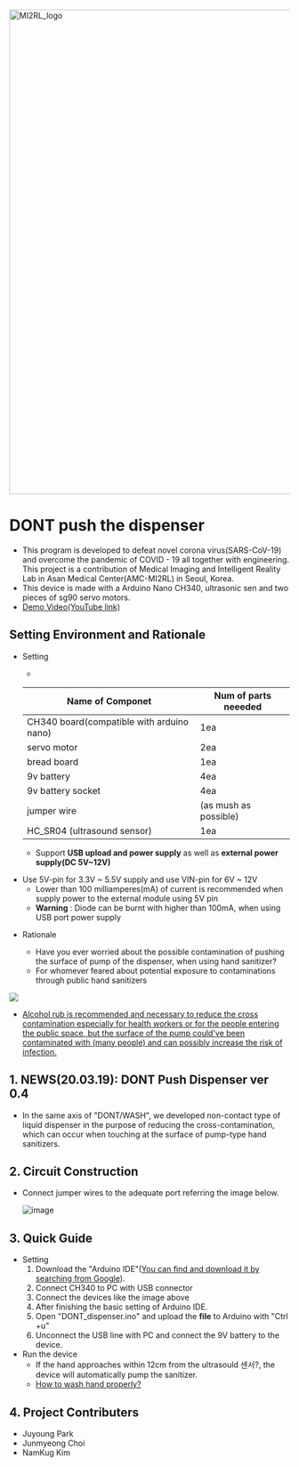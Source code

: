 ```markdown

```

<img width="871" alt="MI2RL_logo" src="https://user-images.githubusercontent.com/55417425/77146652-e4a44700-6ace-11ea-9e69-3d38b3f35392.png"><br>



# DONT push the dispenser

* This program is developed to defeat novel corona virus(SARS-CoV-19) and overcome the pandemic of COVID - 19 all together with engineering. This project is a contribution of Medical Imaging and Intelligent Reality Lab in Asan Medical Center(AMC-MI2RL) in Seoul, Korea.
* This device is made with a Arduino Nano CH340,  ultrasonic sen and two pieces of sg90 servo motors.
* [Demo Video(YouTube link)](https://youtu.be/2AqtVSnK7Oo)



## Setting Environment and  Rationale

* Setting

  * 

  | Name of Componet                          |     Num of parts neeeded        |
  | ----------------------------------------- | --------------------- |
  | CH340 board(compatible with arduino nano) | 1ea                   |
  | servo motor                               | 2ea                   |
  | bread board                               | 1ea                   |
  | 9v battery                                | 4ea                   |
  | 9v battery socket                         | 4ea                   |
  | jumper wire                               | (as mush as possible) |
  | HC_SR04 (ultrasound sensor)               | 1ea                   |
  
  -  Support **USB upload and power supply** as well as  **external power supply(DC 5V~12V)**
- Use 5V-pin for 3.3V ~ 5.5V supply and
    use VIN-pin for 6V ~ 12V
  -  Lower than 100 milliamperes(mA) of current is recommended when supply power to the external module using 5V pin
  - **Warning** :  Diode can be burnt with higher than 100mA, when using USB port power supply
  
* Rationale 

  * Have you ever worried about the possible contamination of pushing the surface of pump of the dispenser, when using hand sanitizer?
  * For whomever feared about potential exposure to contaminations  through public hand sanitizers

![](https://user-images.githubusercontent.com/42925197/77137204-4903de00-6ab0-11ea-937e-0cba5ad5ad16.png)


  * <u>Alcohol rub is recommended and necessary to reduce the cross contamination  especially for health workers or for the people entering the public space, but the surface of the pump could've been contaminated with (many people) and can possibly increase the risk of infection.</u>



## 1. NEWS(20.03.19): DONT Push Dispenser ver 0.4

* In the same axis of  "DONT/WASH", we developed non-contact type of  liquid dispenser in the purpose of reducing the cross-contamination, which can occur when touching at the surface of pump-type hand sanitizers.



## 2. Circuit Construction

* Connect jumper wires  to the adequate port referring the image below.

  ![image](https://user-images.githubusercontent.com/55417425/77146927-8b88e300-6acf-11ea-9d17-d67da54c015c.png)

## 3. Quick Guide

* Setting
  1. Download the "Arduino IDE"([You can find and download it by searching from Google](https://www.arduino.cc/en/main/OldSoftwareReleases)). 
  2. Connect CH340 to PC with USB connector
  3. Connect the devices like the image above
  4. After finishing  the basic setting of Arduino IDE.
  5. Open "DONT_dispenser.ino" and upload the **file** to Arduino with "Ctrl +u"  
  6. Unconnect the USB line with PC and connect the 9V battery to the device.
* Run the device
  * If the hand approaches within 12cm from the ultrasould 센서?, the device will automatically pump the sanitizer.
  * [How to wash hand properly?](https://www.youtube.com/watch?v=4O0zkBQTgvI)


## 4. Project Contributers
 * Juyoung Park
 * Junmyeong Choi
 * NamKug Kim
 
